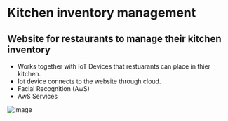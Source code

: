 # Kitchen inventory management

Website for restaurants to manage their kitchen inventory
----------------------

- Works together with IoT Devices that restuarants can place in thier kitchen.
- Iot device connects to the website through cloud.
- Facial Recognition (AwS)
- AwS Services 

![image](https://github.com/bringitbackalive/kitchentory/blob/main/public/kitchentory.jpg)
